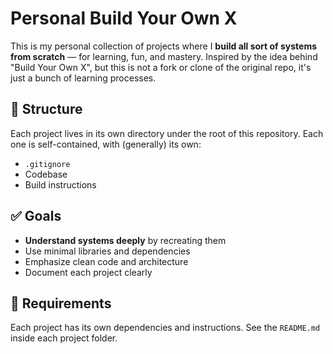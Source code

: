 # Personal Build Your Own X

This is my personal collection of projects where I **build all sort of systems from scratch** — for learning, fun, and mastery. Inspired by the idea behind "Build Your Own X", but this is not a fork or clone of the original repo, it's just a bunch of learning processes.

## 📂 Structure

Each project lives in its own directory under the root of this repository. Each one is self-contained, with (generally) its own:

- `.gitignore`
- Codebase
- Build instructions

## ✅ Goals

- **Understand systems deeply** by recreating them
- Use minimal libraries and dependencies
- Emphasize clean code and architecture
- Document each project clearly

## 🔧 Requirements

Each project has its own dependencies and instructions. See the `README.md` inside each project folder.
